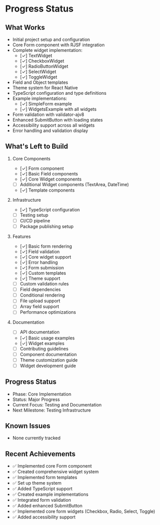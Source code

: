 # Progress Status

## What Works
- Initial project setup and configuration
- Core Form component with RJSF integration
- Complete widget implementation:
  - [✓] TextWidget
  - [✓] CheckboxWidget
  - [✓] RadioButtonWidget
  - [✓] SelectWidget
  - [✓] ToggleWidget
- Field and Object templates
- Theme system for React Native
- TypeScript configuration and type definitions
- Example implementations:
  - [✓] SimpleForm example
  - [✓] WidgetsExample with all widgets
- Form validation with validator-ajv8
- Enhanced SubmitButton with loading states
- Accessibility support across all widgets
- Error handling and validation display

## What's Left to Build
1. Core Components
   - [✓] Form component
   - [✓] Basic Field components
   - [✓] Core Widget components
   - [ ] Additional Widget components (TextArea, DateTime)
   - [✓] Template components

2. Infrastructure
   - [✓] TypeScript configuration
   - [ ] Testing setup
   - [ ] CI/CD pipeline
   - [ ] Package publishing setup

3. Features
   - [✓] Basic form rendering
   - [✓] Field validation
   - [✓] Core widget support
   - [✓] Error handling
   - [✓] Form submission
   - [✓] Custom templates
   - [✓] Theme support
   - [ ] Custom validation rules
   - [ ] Field dependencies
   - [ ] Conditional rendering
   - [ ] File upload support
   - [ ] Array field support
   - [ ] Performance optimizations

4. Documentation
   - [ ] API documentation
   - [✓] Basic usage examples
   - [✓] Widget examples
   - [ ] Contributing guidelines
   - [ ] Component documentation
   - [ ] Theme customization guide
   - [ ] Widget development guide

## Progress Status
- Phase: Core Implementation
- Status: Major Progress
- Current Focus: Testing and Documentation
- Next Milestone: Testing Infrastructure

## Known Issues
- None currently tracked

## Recent Achievements
- ✅ Implemented core Form component
- ✅ Created comprehensive widget system
- ✅ Implemented form templates
- ✅ Set up theme system
- ✅ Added TypeScript support
- ✅ Created example implementations
- ✅ Integrated form validation
- ✅ Added enhanced SubmitButton
- ✅ Implemented core form widgets (Checkbox, Radio, Select, Toggle)
- ✅ Added accessibility support
